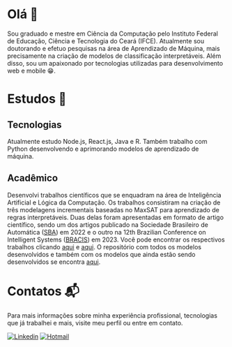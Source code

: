 # Olá  :wave:
Sou graduado e mestre em Ciência da Computação pelo Instituto Federal de Educação, Ciência e Tecnologia do Ceará (IFCE). Atualmente sou doutorando e efetuo pesquisas na área de Aprendizado de Máquina, mais precisamente na criação de modelos de classificação interpretáveis. Além disso, sou um apaixonado por tecnologias utilizadas para desenvolvimento web e mobile 😁.

# Estudos :book:
## Tecnologias
Atualmente estudo Node.js, React.js, Java e R. Também trabalho com Python desenvolvendo e aprimorando modelos de aprendizado de máquina.

## Acadêmico
Desenvolvi trabalhos científicos que se enquadram na área de Inteligência Artificial e Lógica da Computação. Os trabalhos consistiram na criação de três modelagens incrementais baseadas no MaxSAT para aprendizado de regras interpretáveis. Duas delas foram apresentadas em formato de artigo científico, sendo um dos artigos publicado na Sociedade Brasileiro de Automática ([SBA](https://www.sba.org.br/)) em 2022 e o outro na 12th Brazilian Conference on Intelligent Systems ([BRACIS](https://www.bracis.dcc.ufmg.br/)) em 2023. Você pode encontrar os respectivos trabalhos clicando [aqui](https://www.sba.org.br/cba2022/wp-content/uploads/artigos_cba2022/paper_7856.pdf) e [aqui](https://link.springer.com/chapter/10.1007/978-3-031-45368-7_15). O repositório com todos os modelos desenvolvidos e também com os modelos que ainda estão sendo desenvolvidos se encontra [aqui](https://github.com/cacajr/decision_set_models).

# Contatos :mailbox_with_mail:
Para mais informações sobre minha experiência profissional, tecnologias que já trabalhei e mais, visite meu perfil ou entre em contato.

[![Linkedin](https://img.shields.io/badge/-Carlos%20Júnior-0077b5?style=flat&logo=Linkedin&logoColor=white&link=https://https://www.linkedin.com/in/carlos-j%C3%BAnior-b6318a193/)](https://www.linkedin.com/in/cacajr/) [![Hotmail](https://img.shields.io/badge/-realcarlos7@hotmail.com-0078d4?style=flat&logo=Microsoft%20Outlook&logoColor=white&link=mailto:realcarlos7@hotmail.com)](mailto:realcarlos7@hotmail.com)
